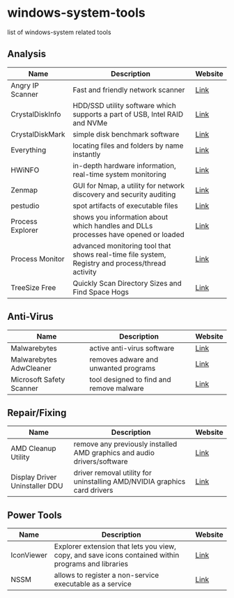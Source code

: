 # windows-system-tools
list of windows-system related tools

## Analysis
| Name | Description | Website |
| --- | --- | --- |
| Angry IP Scanner | Fast and friendly network scanner | [Link](https://angryip.org/)
| CrystalDiskInfo | HDD/SSD utility software which supports a part of USB, Intel RAID and NVMe | [Link](https://crystalmark.info/en/software/crystaldiskinfo/) |
| CrystalDiskMark | simple disk benchmark software | [Link](https://crystalmark.info/en/software/crystaldiskmark/) |
| Everything | locating files and folders by name instantly | [Link](https://www.voidtools.com/) |
| HWiNFO | in-depth hardware information, real-time system monitoring | [Link](https://www.hwinfo.com/) |
| Zenmap | GUI for Nmap, a utility for network discovery and security auditing | [Link](https://nmap.org/zenmap/)
| pestudio | spot artifacts of executable files | [Link](https://www.winitor.com/)
| Process Explorer | shows you information about which handles and DLLs processes have opened or loaded | [Link](https://docs.microsoft.com/en-us/sysinternals/downloads/process-explorer) |
| Process Monitor | advanced monitoring tool that shows real-time file system, Registry and process/thread activity | [Link](https://docs.microsoft.com/en-us/sysinternals/downloads/procmon) |
| TreeSize Free | Quickly Scan Directory Sizes and Find Space Hogs | [Link](https://www.jam-software.com/treesize_free)

## Anti-Virus
| Name | Description | Website |
| --- | --- | --- |
| Malwarebytes | active anti-virus software | [Link](https://www.malwarebytes.com/) |
| Malwarebytes AdwCleaner | removes adware and unwanted programs | [Link](https://malwarebytes.com/adwcleaner/) |
| Microsoft Safety Scanner | tool designed to find and remove malware | [Link](https://docs.microsoft.com/en-us/microsoft-365/security/intelligence/safety-scanner-download?view=o365-worldwide) |

## Repair/Fixing
| Name | Description | Website |
| --- | --- | --- |
| AMD Cleanup Utility | remove any previously installed AMD graphics and audio drivers/software | [Link](https://www.amd.com/en/support/kb/faq/gpu-601) |
| Display Driver Uninstaller DDU | driver removal utility for uninstalling AMD/NVIDIA graphics card drivers | [Link](https://www.guru3d.com/files-details/display-driver-uninstaller-download.html) |

## Power Tools
| Name | Description | Website |
| --- | --- | --- |
| IconViewer | Explorer extension that lets you view, copy, and save icons contained within programs and libraries | [Link](https://www.botproductions.com/iconview/iconview.html) |
| NSSM | allows to register a non-service executable as a service | [Link](http://nssm.cc/) |

<!--
## Template
| Name | Description | Website |
| --- | --- | --- |
|  |  | [Link]() |
-->
